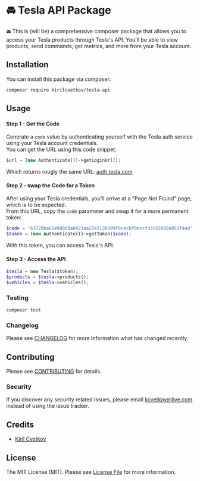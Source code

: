 # 🚘 Tesla API Package

🚘 This is (will be) a comprehensive composer package that allows you to access your Tesla products through Tesla's API. You'll be able to view products, send commands, get metrics, and more from your Tesla account.

## Installation

You can install this package via composer:

```bash
composer require kirilcvetkov/tesla-api
```

## Usage

#### Step 1 - Get the Code
Generate a `code` value by authenticating yourself with the Tesla auth service using your Tesla account credentials.<br>
You can get the URL using this code snippet:
```php
$url = (new Authenticate())->getLoginUrl();
```
Which returns rougly the same URL: <a href="https://auth.tesla.com/oauth2/v3/authorize?client_id=ownerapi&code_challenge_method=S256&redirect_uri=https%3A%2F%2Fauth.tesla.com%2Fvoid%2Fcallback&locale=en&prompt=login&response_type=code&scope=email&state=123" target="_blank">auth.tesla.com</a>

#### Step 2 - swap the Code for a Token
After using your Tesla credentials, you'll arrive at a "Page Not Found" page, which is to be expected.<br>
From this URL, copy the `code` parameter and swap it for a more permanent token:

```php
$code = '63729ba81e9d8d8a8421aa27e3138389f0c4cbf8eccf33c55020a851f4a0';
$token = (new Authenticate())->getToken($code);
```

With this token, you can access Tesla's API.

#### Step 3 - Access the API

```php
$tesla = new Tesla($token);
$products = $tesla->products();
$vehicles = $tesla->vehicles();
```

### Testing

```bash
composer test
```

### Changelog

Please see [CHANGELOG](CHANGELOG.md) for more information what has changed recently.

## Contributing

Please see [CONTRIBUTING](CONTRIBUTING.md) for details.

### Security

If you discover any security related issues, please email kcvetkov@live.com instead of using the issue tracker.

## Credits

-   [Kiril Cvetkov](https://github.com/kirilcvetkov)

## License

The MIT License (MIT). Please see [License File](LICENSE.md) for more information.
